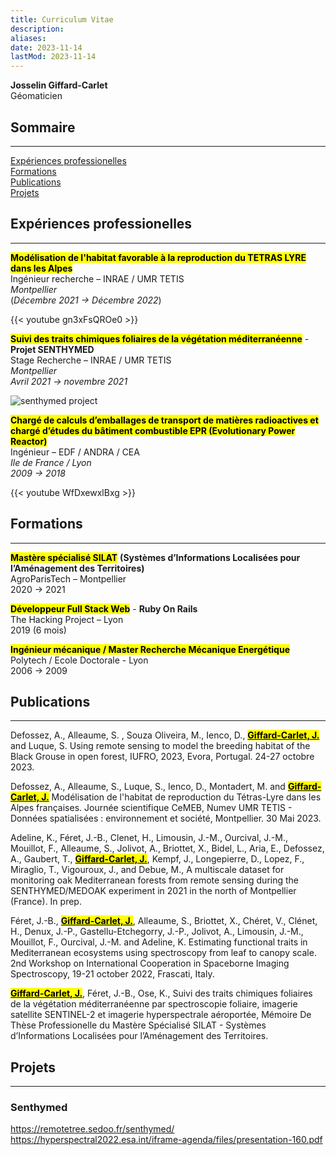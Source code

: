 ```yaml
---
title: Curriculum Vitae
description:
aliases:
date: 2023-11-14
lastMod: 2023-11-14
---
```


**Josselin Giffard-Carlet**<br />
Géomaticien<br />

## Sommaire
***

[Expériences professionelles](#experiences-professionelles)<br />
[Formations](#formations)<br />
[Publications](#publications)<br />
[Projets](#projets)

## Expériences professionelles
***

<mark>**Modélisation de l'habitat favorable à la reproduction du TETRAS LYRE dans les Alpes**</mark><br />
Ingénieur recherche – INRAE / UMR TETIS<br />
_Montpellier_<br />
(_Décembre 2021 -> Décembre 2022_)<br />

{{< youtube gn3xFsQROe0 >}}

<mark>**Suivi des traits chimiques foliaires de la végétation méditerranéenne**</mark> - **Projet SENTHYMED**<br />
Stage Recherche – INRAE / UMR TETIS<br />
_Montpellier_<br />
_Avril 2021 -> novembre 2021_<br />

![senthymed project](/images/senthymed.png)

<mark>**Chargé de calculs d’emballages de transport de matières radioactives et chargé
d’études du bâtiment combustible EPR (Evolutionary Power Reactor)**</mark><br />
Ingénieur – EDF / ANDRA / CEA<br />
_Ile de France / Lyon_<br />
_2009 -> 2018_<br />

{{< youtube WfDxewxlBxg >}}

## Formations
***

<mark>**Mastère spécialisé SILAT**</mark> **(Systèmes d’Informations Localisées pour l’Aménagement des Territoires)**<br />
AgroParisTech – Montpellier<br />
2020 -> 2021

<mark>**Développeur Full Stack Web**</mark> - **Ruby On Rails**<br />
The Hacking Project – Lyon<br />
2019 (6 mois)

<mark>**Ingénieur mécanique / Master Recherche Mécanique Energétique**</mark><br />
Polytech / Ecole Doctorale - Lyon<br />
2006 -> 2009

## Publications
***

Defossez, A., Alleaume, S. , Souza Oliveira, M., Ienco, D., <mark>**<u>Giffard-Carlet, J.</u>**</mark> and Luque, S.
Using remote sensing to model the breeding habitat of the Black Grouse in open forest,
IUFRO, 2023, Evora, Portugal. 24-27 octobre 2023.

Defossez, A., Alleaume, S., Luque, S., Ienco, D., Montadert, M. and <mark>**<u>Giffard-Carlet, J.</u>**</mark>
Modélisation de l'habitat de reproduction du Tétras-Lyre dans les Alpes françaises.
Journée scientifique CeMEB, Numev UMR TETIS - Données spatialisées : environnement
et société, Montpellier. 30 Mai 2023.

Adeline, K., Féret, J.-B., Clenet, H., Limousin, J.-M., Ourcival, J.-M., Mouillot, F.,
Alleaume, S., Jolivot, A., Briottet, X., Bidel, L., Aria, E., Defossez, A., Gaubert, T., <mark>**<u>Giffard-Carlet, J.</u>**</mark>, Kempf, J., Longepierre, D., Lopez, F., Miraglio, T., Vigouroux, J., and Debue, M.,
A multiscale dataset for monitoring oak Mediterranean forests from remote sensing
during the SENTHYMED/MEDOAK experiment in 2021 in the north of Montpellier
(France). In prep.

Féret, J.-B., <mark>**<u>Giffard-Carlet, J.</u>**</mark>, Alleaume, S., Briottet, X., Chéret, V., Clénet, H., Denux, J.-P., Gastellu-Etchegorry, J.-P., Jolivot, A., Limousin, J.-M., Mouillot, F., Ourcival, J.-M. and Adeline, K. Estimating functional traits in Mediterranean ecosystems using spectroscopy
from leaf to canopy scale. 2nd Workshop on International Cooperation in Spaceborne
Imaging Spectroscopy, 19-21 october 2022, Frascati, Italy.

<mark>**<u>Giffard-Carlet, J.</u>**</mark>, Féret, J.-B., Ose, K., Suivi des traits chimiques foliaires de la végétation
méditerranéenne par spectroscopie foliaire, imagerie satellite SENTINEL-2 et imagerie
hyperspectrale aéroportée, Mémoire De Thèse Professionelle du Mastère Spécialisé SILAT - Systèmes d’Informations Localisées pour l’Aménagement des Territoires.

## Projets
***

### Senthymed
https://remotetree.sedoo.fr/senthymed/<br />
https://hyperspectral2022.esa.int/iframe-agenda/files/presentation-160.pdf<br />
